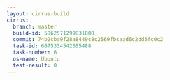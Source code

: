 ```yaml
---
layout: cirrus-build
cirrus:
  branch: master
  build-id: 5862571299831808
  commit: 74b2cba9f28a8449c8c2569fbcaad6c2dd5fc0c2
  task-id: 6675334542655488
  task-number: 6
  os-name: Ubuntu
  test-result: 0
---
```

